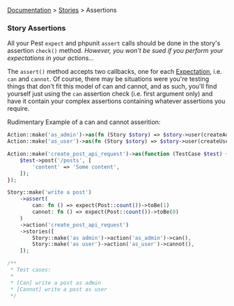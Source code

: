 [Documentation](/docs/documentation.md) > [Stories](/docs/stories.md) > Assertions

### Story Assertions

All your Pest `expect` and phpunit `assert` calls should be done in the story's assertion `check()` method. _However, you won't be sued if you perform your expectations in your actions..._

The `assert()` method accepts two callbacks, one for each [Expectation](/docs/stories/expectations.md), i.e. `can` and `cannot`. Of course, there may be situations were you're testing things that don't fit this model of can and cannot, and as such, you'll find yourself just using the `can` assertion check (i.e. first argument only) and have it contain your complex assertions containing whatever assertions you require.

Rudimentary Example of a can and cannot asserition:

```php
Action::make('as_admin')->as(fn (Story $story) => $story->user(createAdmin()));
Action::make('as_user')->as(fn (Story $story) => $story->user(createUser()));

Action::make('create_post_api_request')->as(function (TestCase $test) {
    $test->post('/posts', [
        'content' => 'Some content',
    ]);
});

Story::make('write a post')
    ->assert(
        can: fn () => expect(Post::count())->toBe(1)
        cannot: fn () => expect(Post::count())->toBe(0)
    )
    ->action('create_post_api_request')
    ->stories([
        Story::make('as admin')->action('as_admin')->can(),
        Story::make('as user')->action('as_user')->cannot(),
    ]);

/**
 * Test cases:
 * 
 * [Can] write a post as admin
 * [Cannot] write a post as user
 */
```